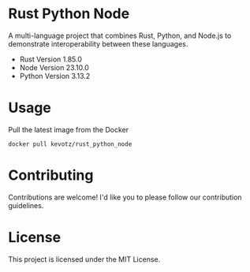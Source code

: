 # Rust Python Node
A multi-language project that combines Rust, Python, and Node.js to demonstrate interoperability between these languages.

- Rust Version 1.85.0
- Node Version 23.10.0
- Python Version 3.13.2


# Usage 
Pull the latest image from the Docker

`
docker pull kevotz/rust_python_node
`

# Contributing
Contributions are welcome! I'd like you to please follow our contribution guidelines.

# License
This project is licensed under the MIT License.
